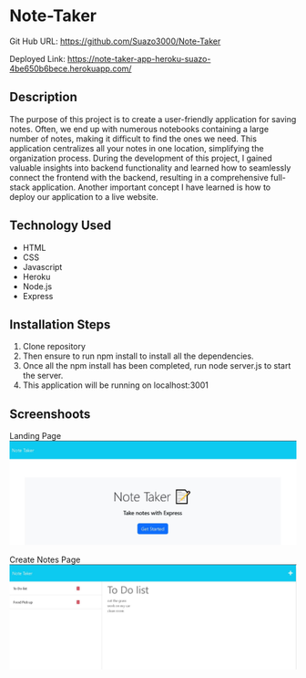 # Note-Taker
Git Hub URL:
https://github.com/Suazo3000/Note-Taker

Deployed Link:
https://note-taker-app-heroku-suazo-4be650b6bece.herokuapp.com/


## Description

The purpose of this project is to create a user-friendly application for saving notes. Often, we end up with numerous notebooks containing a large number of notes, making it difficult to find the ones we need. This application centralizes all your notes in one location, simplifying the organization process. During the development of this project, I gained valuable insights into backend functionality and learned how to seamlessly connect the frontend with the backend, resulting in a comprehensive full-stack application. Another important concept I have learned is how to deploy our application to a live website.



## Technology Used

- HTML
- CSS
- Javascript
- Heroku
- Node.js
- Express

## Installation Steps

1. Clone repository 
2. Then ensure to run npm install to install all the dependencies. 
3. Once all the npm install has been completed, run node server.js to start the server.
4. This application will be running on localhost:3001
 

## Screenshoots
Landing Page
![Home Screen](/assets/startsnotetaker.JPG)

Create Notes Page
![Notes page](/assets/mainpage.JPG)